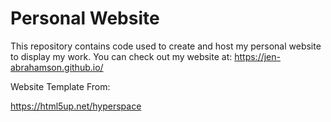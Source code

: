 # Personal Website
This repository contains code used to create and host my personal website to display my work.  You can check out my website at:
https://jen-abrahamson.github.io/

Website Template From: 

https://html5up.net/hyperspace

